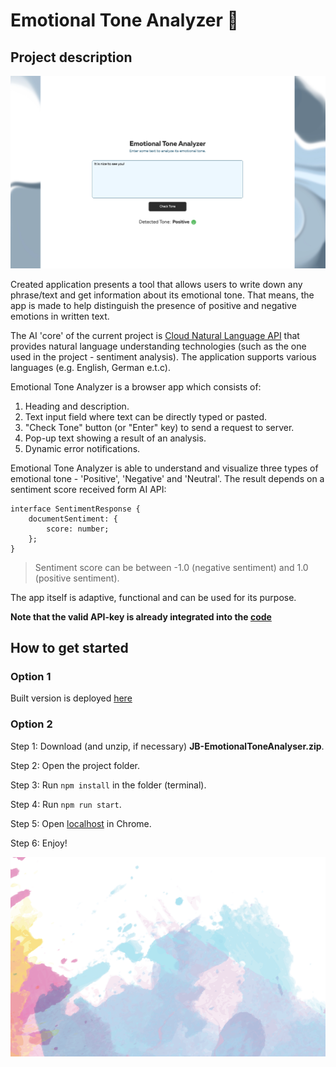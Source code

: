 # Emotional Tone Analyzer 🔎

## Project description

![Screenshot of a visual interface of an Emotional tone analyzer, depicting one of possible server responses](public/tone-analyzer.png)

Created application presents a tool that allows users to write down any phrase/text and get information about its emotional tone. That means, the app is made to help distinguish the presence of positive and negative emotions in written text.

The AI 'core' of the current project is [Cloud Natural Language API](https://cloud.google.com/natural-language/docs/reference/rest/v2/Sentiment) that provides natural language understanding technologies (such as the one used in the project - sentiment analysis). The application supports various languages (e.g. English, German e.t.c).

Emotional Tone Analyzer is a browser app which consists of:
1. Heading and description.
2. Text input field where text can be directly typed or pasted.
3. "Check Tone" button (or "Enter" key) to send a request to server.
4. Pop-up text showing a result of an analysis.
5. Dynamic error notifications.

Emotional Tone Analyzer is able to understand and visualize three types of emotional tone - 'Positive', 'Negative' and 'Neutral'. The result depends on a sentiment score received form AI API:

```
interface SentimentResponse {
    documentSentiment: {
        score: number;
    };
}
```

> Sentiment score can be between -1.0 (negative sentiment) and 1.0 (positive sentiment).


The app itself is adaptive, functional and can be used for its purpose.

**Note that the valid API-key is already integrated into the [code](/src/api/config.ts)**


## How to get started

### Option 1

Built version is deployed [here](https://allymezzen.github.io/JB-EmotionalToneAnalyser/)

### Option 2

Step 1: Download (and unzip, if necessary) **JB-EmotionalToneAnalyser.zip**.

Step 2: Open the project folder.

Step 3: Run `npm install` in the folder (terminal).

Step 4: Run `npm run start`.

Step 5: Open [localhost](http://localhost:3000/) in Chrome.

Step 6: Enjoy! 

![](public/deco.png)

